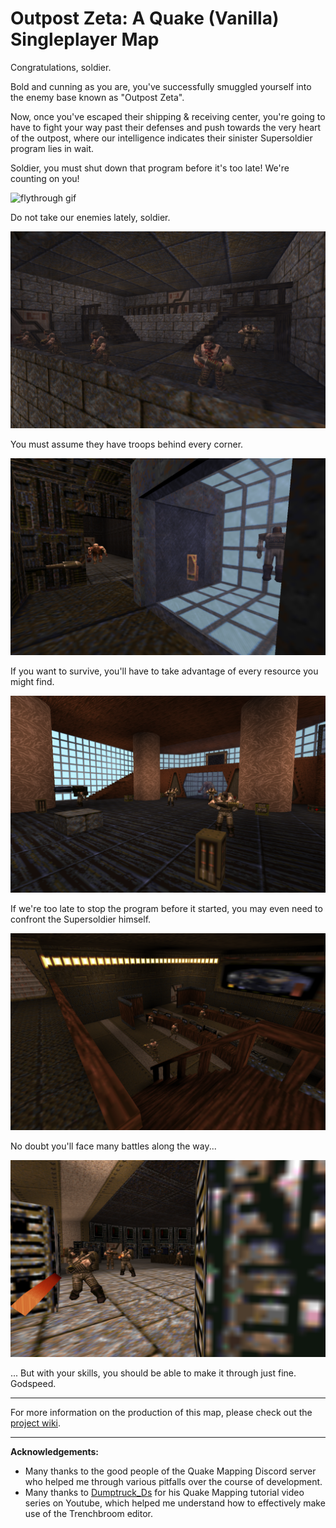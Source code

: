 # Outpost Zeta: A Quake (Vanilla) Singleplayer Map

Congratulations, soldier. 

Bold and cunning as you are, you've successfully smuggled yourself into the enemy base known as "Outpost Zeta". 

Now, once you've escaped their shipping & receiving center, you're going to have to fight your way past their defenses and push towards the very heart of the outpost, where our intelligence indicates their sinister Supersoldier program lies in wait. 

Soldier, you must shut down that program before it's too late! We're counting on you!

![flythrough gif](https://github.com/CharAznable1138/Outpost-Zeta-A-Quake-Singleplayer-Map/blob/main/images/flythrough.gif?raw=true)

Do not take our enemies lately, soldier.

![screenshot #1](https://github.com/CharAznable1138/Outpost-Zeta-A-Quake-Singleplayer-Map/blob/main/images/screenshot%20(final)%201.png?raw=true)

You must assume they have troops behind every corner.

![screenshot #2](https://github.com/CharAznable1138/Outpost-Zeta-A-Quake-Singleplayer-Map/blob/main/images/screenshot%20(final)%202.png?raw=true)

If you want to survive, you'll have to take advantage of every resource you might find.

![screenshot #3](https://github.com/CharAznable1138/Outpost-Zeta-A-Quake-Singleplayer-Map/blob/main/images/screenshot%20(final)%203.png?raw=true)

If we're too late to stop the program before it started, you may even need to confront the Supersoldier himself.

![screenshot #4](https://github.com/CharAznable1138/Outpost-Zeta-A-Quake-Singleplayer-Map/blob/main/images/screenshot%20(final)%204.png?raw=true)

No doubt you'll face many battles along the way...

![screenshot #5](https://github.com/CharAznable1138/Outpost-Zeta-A-Quake-Singleplayer-Map/blob/main/images/screenshot%20(final)%205.png?raw=true)

... But with your skills, you should be able to make it through just fine. Godspeed.

---

For more information on the production of this map, please check out the [project wiki](https://github.com/CharAznable1138/Outpost-Zeta-A-Quake-Singleplayer-Map/wiki).

---

**Acknowledgements:**

* Many thanks to the good people of the Quake Mapping Discord server who helped me through various pitfalls over the course of development.
* Many thanks to [Dumptruck_Ds](https://www.youtube.com/channel/UCF502yOYr_olPaw6xgnYmaQ) for his Quake Mapping tutorial video series on Youtube, which helped me understand how to effectively make use of the Trenchbroom editor.
